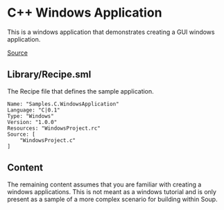 # C++ Windows Application
This is a windows application that demonstrates creating a GUI windows application.

[Source](https://github.com/SoupBuild/Soup/tree/main/Samples/C/WindowsApplication)

## Library/Recipe.sml
The Recipe file that defines the sample application.
```
Name: "Samples.C.WindowsApplication"
Language: "C|0.1"
Type: "Windows"
Version: "1.0.0"
Resources: "WindowsProject.rc"
Source: [
	"WindowsProject.c"
]
```

## Content
The remaining content assumes that you are familiar with creating a windows applications. This is not meant as a windows tutorial and is only present as a sample of a more complex scenario for building within Soup.